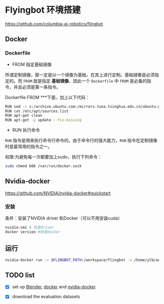 # Flyingbot 环境搭建

https://github.com/columbia-ai-robotics/flingbot

## Docker

### Dockerfile

- FROM 指定基础镜像

所谓定制镜像，那一定是以一个镜像为基础，在其上进行定制。基础镜像是必须指定的。而 `FROM` 就是指定 **基础镜像**，因此一个 `Dockerfile` 中 `FROM` 是必备的指令，并且必须是第一条指令。

[Docker下载包的时候显示Connection failed]: https://blog.csdn.net/AlexNbZou/article/details/122731255

Dockerfile FROM ***下面，加上以下代码：

```bash
RUN sed -i s:/archive.ubuntu.com:/mirrors.tuna.tsinghua.edu.cn/ubuntu:g /etc/apt/sources.list
RUN cat /etc/apt/sources.list
RUN apt-get clean
RUN apt-get -y update --fix-missing

```

- RUN 执行命令

`RUN` 指令是用来执行命令行命令的。由于命令行的强大能力，`RUN` 指令在定制镜像时是最常用的指令之一。

权限:为避免每一次都要加上sudo，执行下列命令：

```bash
sudo chmod 666 /var/run/docker.sock
```

## Nvidia-docker

https://github.com/NVIDIA/nvidia-docker#quickstart

### 安装

条件：安装了NVIDIA driver 和Docker（可以不用安装cuda）

```bash
nvidia-smi # 检查driver
docker version #检查docker
```

## 运行

```bash
nvidia-docker run -v $FLINGBOT_PATH:/workspace/flingbot -v /home/ylb/anaconda3/:/home/ylb/anaconda3 --gpus all --shm-size=2gb  -d -e DISPLAY=$DISPLAY -e QT_X11_NO_MITSHM=1 -it flingbot:latest
```



## TODO list

- [x] set up [Blender](https://www.blender.org/download/), [docker](https://docs.docker.com/engine/install/ubuntu/) and [nvidia-docker](https://github.com/NVIDIA/nvidia-docker#quickstart).
- [x]  download the evaluation datasets

